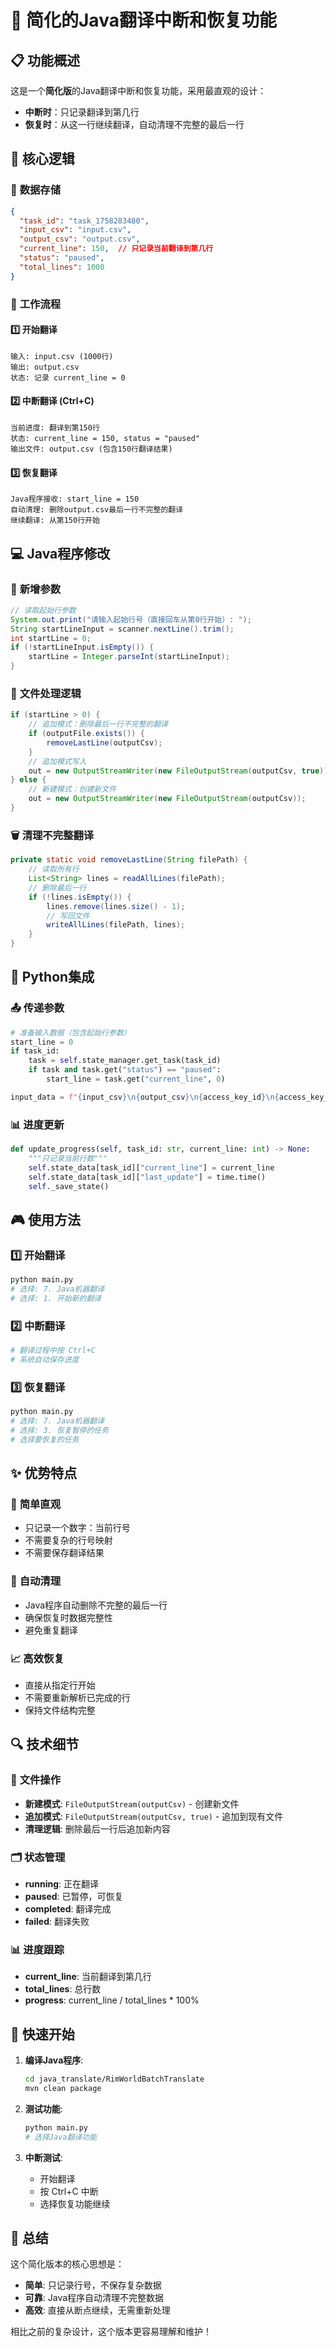 # 🎯 简化的Java翻译中断和恢复功能

## 📋 **功能概述**

这是一个**简化版**的Java翻译中断和恢复功能，采用最直观的设计：

- **中断时**：只记录翻译到第几行
- **恢复时**：从这一行继续翻译，自动清理不完整的最后一行

## 🔧 **核心逻辑**

### 📝 **数据存储**
```json
{
  "task_id": "task_1758283480",
  "input_csv": "input.csv",
  "output_csv": "output.csv", 
  "current_line": 150,  // 只记录当前翻译到第几行
  "status": "paused",
  "total_lines": 1000
}
```

### 🚀 **工作流程**

#### 1️⃣ **开始翻译**
```
输入: input.csv (1000行)
输出: output.csv
状态: 记录 current_line = 0
```

#### 2️⃣ **中断翻译** (Ctrl+C)
```
当前进度: 翻译到第150行
状态: current_line = 150, status = "paused"
输出文件: output.csv (包含150行翻译结果)
```

#### 3️⃣ **恢复翻译**
```
Java程序接收: start_line = 150
自动清理: 删除output.csv最后一行不完整的翻译
继续翻译: 从第150行开始
```

## 💻 **Java程序修改**

### 🔄 **新增参数**
```java
// 读取起始行参数
System.out.print("请输入起始行号（直接回车从第0行开始）: ");
String startLineInput = scanner.nextLine().trim();
int startLine = 0;
if (!startLineInput.isEmpty()) {
    startLine = Integer.parseInt(startLineInput);
}
```

### 📁 **文件处理逻辑**
```java
if (startLine > 0) {
    // 追加模式：删除最后一行不完整的翻译
    if (outputFile.exists()) {
        removeLastLine(outputCsv);
    }
    // 追加模式写入
    out = new OutputStreamWriter(new FileOutputStream(outputCsv, true));
} else {
    // 新建模式：创建新文件
    out = new OutputStreamWriter(new FileOutputStream(outputCsv));
}
```

### 🗑️ **清理不完整翻译**
```java
private static void removeLastLine(String filePath) {
    // 读取所有行
    List<String> lines = readAllLines(filePath);
    // 删除最后一行
    if (!lines.isEmpty()) {
        lines.remove(lines.size() - 1);
        // 写回文件
        writeAllLines(filePath, lines);
    }
}
```

## 🐍 **Python集成**

### 📤 **传递参数**
```python
# 准备输入数据（包含起始行参数）
start_line = 0
if task_id:
    task = self.state_manager.get_task(task_id)
    if task and task.get("status") == "paused":
        start_line = task.get("current_line", 0)

input_data = f"{input_csv}\n{output_csv}\n{access_key_id}\n{access_key_secret}\n{model_id}\n{start_line}\n"
```

### 📊 **进度更新**
```python
def update_progress(self, task_id: str, current_line: int) -> None:
    """只记录当前行数"""
    self.state_data[task_id]["current_line"] = current_line
    self.state_data[task_id]["last_update"] = time.time()
    self._save_state()
```

## 🎮 **使用方法**

### 1️⃣ **开始翻译**
```bash
python main.py
# 选择: 7. Java机器翻译
# 选择: 1. 开始新的翻译
```

### 2️⃣ **中断翻译**
```bash
# 翻译过程中按 Ctrl+C
# 系统自动保存进度
```

### 3️⃣ **恢复翻译**
```bash
python main.py
# 选择: 7. Java机器翻译  
# 选择: 3. 恢复暂停的任务
# 选择要恢复的任务
```

## ✨ **优势特点**

### 🎯 **简单直观**
- 只记录一个数字：当前行号
- 不需要复杂的行号映射
- 不需要保存翻译结果

### 🔄 **自动清理**
- Java程序自动删除不完整的最后一行
- 确保恢复时数据完整性
- 避免重复翻译

### 📈 **高效恢复**
- 直接从指定行开始
- 不需要重新解析已完成的行
- 保持文件结构完整

## 🔍 **技术细节**

### 📁 **文件操作**
- **新建模式**: `FileOutputStream(outputCsv)` - 创建新文件
- **追加模式**: `FileOutputStream(outputCsv, true)` - 追加到现有文件
- **清理逻辑**: 删除最后一行后追加新内容

### 🗂️ **状态管理**
- **running**: 正在翻译
- **paused**: 已暂停，可恢复
- **completed**: 翻译完成
- **failed**: 翻译失败

### 📊 **进度跟踪**
- **current_line**: 当前翻译到第几行
- **total_lines**: 总行数
- **progress**: current_line / total_lines * 100%

## 🚀 **快速开始**

1. **编译Java程序**:
   ```bash
   cd java_translate/RimWorldBatchTranslate
   mvn clean package
   ```

2. **测试功能**:
   ```bash
   python main.py
   # 选择Java翻译功能
   ```

3. **中断测试**:
   - 开始翻译
   - 按 Ctrl+C 中断
   - 选择恢复功能继续

## 🎉 **总结**

这个简化版本的核心思想是：
- **简单**: 只记录行号，不保存复杂数据
- **可靠**: Java程序自动清理不完整数据
- **高效**: 直接从断点继续，无需重新处理

相比之前的复杂设计，这个版本更容易理解和维护！
